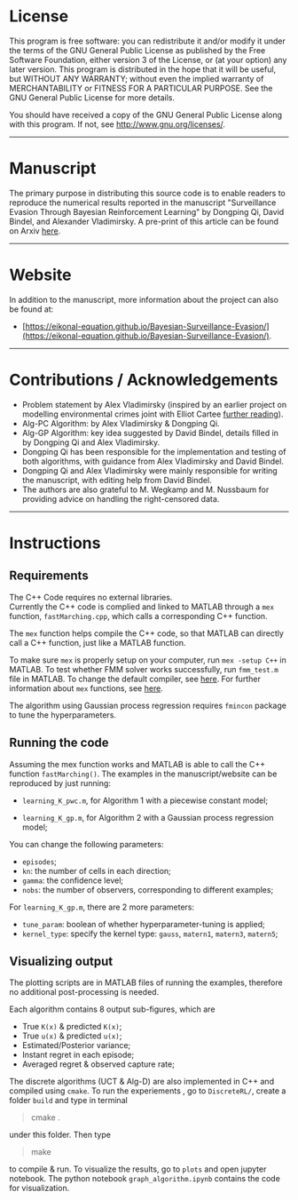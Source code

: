 # License

This program is free software: you can redistribute it and/or modify it under the terms of the GNU General Public License as published by the Free Software Foundation, either version 3 of the License, or (at your option) any later version. This program is distributed in the hope that it will be useful, but WITHOUT ANY WARRANTY; without even the implied warranty of MERCHANTABILITY or FITNESS FOR A PARTICULAR PURPOSE.  See the GNU General Public License for more details.

You should have received a copy of the GNU General Public License along with this program. If not, see <http://www.gnu.org/licenses/>.

--------------------------------------------
# Manuscript

The primary purpose in distributing this source code is to enable readers to reproduce the numerical results reported in the manuscript "Surveillance Evasion Through Bayesian Reinforcement Learning" by Dongping Qi, David Bindel, and Alexander Vladimirsky. A pre-print of this article can be found on Arxiv [here](https://arxiv.org/abs/2109.14811). 

--------------------------------------------
# Website

In addition to the manuscript, more information about the project can also be found at:
* [https://eikonal-equation.github.io/Bayesian-Surveillance-Evasion/](https://eikonal-equation.github.io/Bayesian-Surveillance-Evasion/).

--------------------------------------------
# Contributions / Acknowledgements

* Problem statement by Alex Vladimirsky (inspired by an earlier project on modelling environmental crimes joint with Elliot Cartee [further reading](https://epubs.siam.org/doi/abs/10.1137/19M1270483)).
* Alg-PC Algorithm: by Alex Vladimirsky & Dongping Qi.
* Alg-GP Algorithm: key idea suggested by David Bindel, details filled in by Dongping Qi and Alex Vladimirsky. 
* Dongping Qi has been responsible for the implementation and testing of both algorithms, with guidance from Alex Vladimirsky and David Bindel. 
* Dongping Qi and Alex Vladimirsky were mainly responsible for writing the manuscript, with editing help from David Bindel.  
* The authors are also grateful to M. Wegkamp and M. Nussbaum for providing advice on handling the right-censored data.

--------------------------------------------
# Instructions

## Requirements
The C++ Code requires no external libraries.  
Currently the C++ code is complied and linked to MATLAB through a `mex` function, `fastMarching.cpp`, which calls a corresponding C++ function.

The `mex` function helps compile the C++ code, so that MATLAB can directly call a C++ function, just like a MATLAB function.

To make sure `mex` is properly setup on your computer, run `mex -setup C++` in MATLAB. 
To test whether FMM solver works successfully, run `fmm_test.m` file in MATLAB.
To change the default compiler, see [here](https://www.mathworks.com/help/matlab/matlab_external/changing-default-compiler.html). 
For further information about `mex` functions, see [here](https://www.mathworks.com/help/matlab/ref/mex.html).

The algorithm using Gaussian process regression requires `fmincon` package to tune the hyperparameters.


## Running the code

Assuming the mex function works and MATLAB is able to call the C++ function `fastMarching()`.
The examples in the manuscript/website can be reproduced by just running:
* ` learning_K_pwc.m `, for Algorithm 1 with a piecewise constant model;

* ` learning_K_gp.m `,  for Algorithm 2 with a Gaussian process regression model;

You can change the following parameters:
* `episodes`;
* `kn`:             the number of cells in each direction;
* `gamma`:          the confidence level;
* `nobs`:           the number of observers, corresponding to different examples;

For ` learning_K_gp.m `, there are 2 more parameters:
* `tune_param`:     boolean of whether hyperparameter-tuning is applied;
* `kernel_type`:    specify the kernel type: `gauss`, `matern1`, `matern3`, `matern5`; 

## Visualizing output

The plotting scripts are in MATLAB files of running the examples, therefore no additional post-processing is needed.

Each algorithm contains 8 output sub-figures, which are
* True `K(x)` & predicted `K(x)`;
* True `u(x)` & predicted `u(x)`;
* Estimated/Posterior variance;
* Instant regret in each episode;
* Averaged regret & observed capture rate;

The discrete algorithms (UCT & Alg-D) are also implemented in C++ and compiled using `cmake`.
To run the experiements , go to `DiscreteRL/`, create a folder `build` and type in terminal

> cmake .

under this folder. Then type 

> make

to compile & run. To visualize the results, go to `plots` and open jupyter notebook. The python notebook
`graph_algorithm.ipynb` contains the code for visualization.
